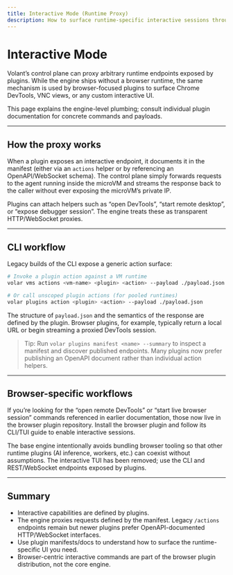 ```yaml
---
title: Interactive Mode (Runtime Proxy)
description: How to surface runtime-specific interactive sessions through the engine.
---
```


# Interactive Mode

Volant’s control plane can proxy arbitrary runtime endpoints exposed by plugins. While the engine ships without a browser runtime, the same mechanism is used by browser-focused plugins to surface Chrome DevTools, VNC views, or any custom interactive UI.

This page explains the engine-level plumbing; consult individual plugin documentation for concrete commands and payloads.

---

## How the proxy works

When a plugin exposes an interactive endpoint, it documents it in the manifest (either via an `actions` helper or by referencing an OpenAPI/WebSocket schema). The control plane simply forwards requests to the agent running inside the microVM and streams the response back to the caller without ever exposing the microVM’s private IP.

Plugins can attach helpers such as “open DevTools”, “start remote desktop”, or “expose debugger session”. The engine treats these as transparent HTTP/WebSocket proxies.

---

## CLI workflow

Legacy builds of the CLI expose a generic action surface:

```bash
# Invoke a plugin action against a VM runtime
volar vms actions <vm-name> <plugin> <action> --payload ./payload.json

# Or call unscoped plugin actions (for pooled runtimes)
volar plugins action <plugin> <action> --payload ./payload.json
```

The structure of `payload.json` and the semantics of the response are defined by the plugin. Browser plugins, for example, typically return a local URL or begin streaming a proxied DevTools session.

> Tip: Run `volar plugins manifest <name> --summary` to inspect a manifest and discover published endpoints. Many plugins now prefer publishing an OpenAPI document rather than individual action helpers.

---

## Browser-specific workflows

If you’re looking for the “open remote DevTools” or “start live browser session” commands referenced in earlier documentation, those now live in the browser plugin repository. Install the browser plugin and follow its CLI/TUI guide to enable interactive sessions.

The base engine intentionally avoids bundling browser tooling so that other runtime plugins (AI inference, workers, etc.) can coexist without assumptions. The interactive TUI has been removed; use the CLI and REST/WebSocket endpoints exposed by plugins.

---

## Summary

- Interactive capabilities are defined by plugins.
- The engine proxies requests defined by the manifest. Legacy `/actions` endpoints remain but newer plugins prefer OpenAPI-documented HTTP/WebSocket interfaces.
- Use plugin manifests/docs to understand how to surface the runtime-specific UI you need.
- Browser-centric interactive commands are part of the browser plugin distribution, not the core engine.
